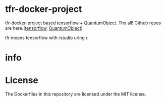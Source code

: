# tfr-docker-project

tfr-docker-project based [tensorflow](https://www.tensorflow.org/) + [QuantumObject](https://www.quantumobject.org/). Thx all!
Github repos are here.([tensorflow](https://github.com/tensorflow/tensorflow/tree/master/tensorflow/tools/docker), [QuantumObject](https://github.com/QuantumObject/docker-baseimage))

tfr means tensorflow with rstudio uring r.

# info

# License

The Dockerfiles in this repository are licensed under the MIT license.
